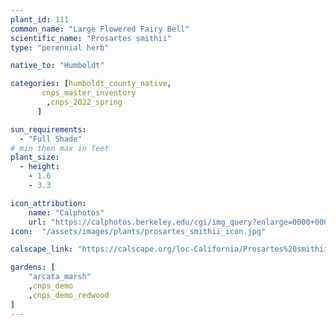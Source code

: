 ```yaml
---
plant_id: 111
common_name: "Large Flowered Fairy Bell"
scientific_name: "Prosartes smithii"
type: "perennial herb"

native_to: "Humboldt"

categories: [humboldt_county_native,
       cnps_master_inventory
        ,cnps_2022_spring
      ]

sun_requirements:
  - "Full Shade"
# min then max in feet
plant_size:
  - height: 
    - 1.6
    - 3.3

icon_attribution: 
    name: "Calphotos"
    url: "https://calphotos.berkeley.edu/cgi/img_query?enlarge=0000+0000+0812+1492" 
icon:  "/assets/images/plants/prosartes_smithii_icon.jpg"

calscape_link: "https://calscape.org/loc-California/Prosartes%20smithii%20(Large%20Flowered%20Fairy%20Bell)"

gardens: [ 
    "arcata_marsh"
    ,cnps_demo
    ,cnps_demo_redwood
]
---
```


